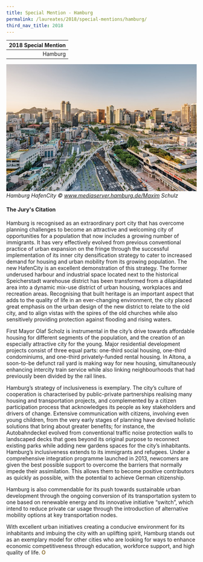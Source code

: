 ```yaml
---
title: Special Mention - Hamburg
permalink: /laureates/2018/special-mentions/hamburg/
third_nav_title: 2018
---
```


| 2018 Special Mention |
|---:|
| Hamburg |

![Hamburg HafenCity](/images/laureates/seoul.jpg)_Hamburg HafenCity © www.mediaserver.hamburg.de/Maxim Schulz_

#### **The Jury's Citation**

Hamburg is recognised as an extraordinary port city that has overcome planning challenges to become an attractive and welcoming city of opportunities for a population that now includes a growing number of immigrants. It has very effectively evolved from previous conventional practice of urban expansion on the fringe through the successful implementation of its inner city densification strategy to cater to increased demand for housing and urban mobility from its growing population. The new HafenCity is an excellent demonstration of this strategy. The former underused harbour and industrial space located next to the historical Speicherstadt warehouse district has been transformed from a dilapidated area into a dynamic mix-use district of urban housing, workplaces and recreation areas. Recognising that built heritage is an important aspect that adds to the quality of life in an ever-changing environment, the city placed great emphasis on the urban design of the new district to relate to the old city, and to align vistas with the spires of the old churches while also sensitively providing protection against flooding and rising waters. 

First Mayor Olaf Scholz is instrumental in the city’s drive towards affordable housing for different segments of the population, and the creation of an especially attractive city for the young. Major residential development projects consist of three equal parts: one-third social housing, one-third condominiums, and one-third privately-funded rental housing. In Altona, a soon-to-be defunct rail yard is making way for new housing, simultaneously enhancing intercity train service while also linking neighbourhoods that had previously been divided by the rail lines. 

Hamburg’s strategy of inclusiveness is exemplary. The city’s culture of cooperation is characterised by public-private partnerships realising many housing and transportation projects, and complemented by a citizen participation process that acknowledges its people as key stakeholders and drivers of change. Extensive communication with citizens, involving even young children, from the very early stages of planning have devised holistic solutions that bring about greater benefits; for instance, the Autobahndeckel evolved from conventional traffic noise protection walls to landscaped decks that goes beyond its original purpose to reconnect existing parks while adding new gardens spaces for the city’s inhabitants. Hamburg’s inclusiveness extends to its immigrants and refugees. Under a comprehensive integration programme launched in 2013, newcomers are given the best possible support to overcome the barriers that normally impede their assimilation. This allows them to become positive contributors as quickly as possible, with the potential to achieve German citizenship.

Hamburg is also commendable for its push towards sustainable urban development through the ongoing conversion of its transportation system to one based on renewable energy and its innovative initiative “switch”, which intend to reduce private car usage through the introduction of alternative mobility options at key transportation nodes. 

With excellent urban initiatives creating a conducive environment for its inhabitants and imbuing the city with an uplifting spirit, Hamburg stands out as an exemplary model for other cities who are looking for ways to enhance economic competitiveness through education, workforce support, and high quality of life. **<font color="#967942">O</font>** 
